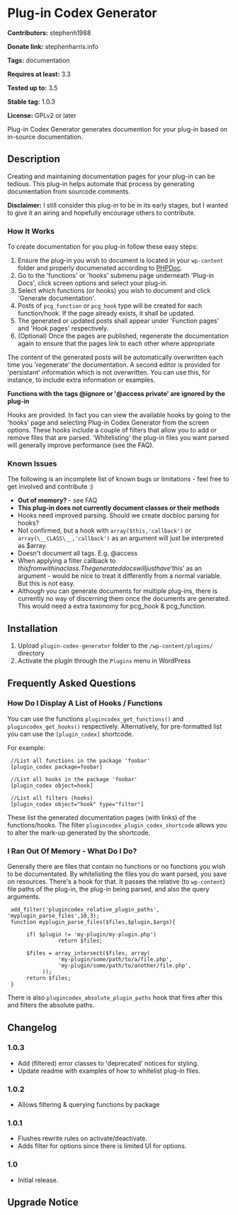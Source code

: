 # Plug-in Codex Generator #
**Contributors:** stephenh1988
  
**Donate link:** stephenharris.info
  
**Tags:** documentation
  
**Requires at least:** 3.3
  
**Tested up to:** 3.5
  
**Stable tag:** 1.0.3
  
**License:** GPLv2 or later
  

Plug-in Codex Generator generates documention for your plug-in based on in-source documentation.

## Description ##

Creating and maintaining documentation pages for your plug-in can be tedious. This plug-in helps automate that process by generating documentation from sourcode comments. 

**Disclaimer:** I still consider this plug-in to be in its early stages, but I wanted to give it an airing and hopefully encourage others to contribute.

### How It Works

To create documentation for you plug-in follow these easy steps:

1. Ensure the plug-in you wish to document is located in your `wp-content` folder and properly documenated according to [PHPDoc](http://en.wikipedia.org/wiki/PHPDoc).
2. Go to the 'functions' or 'hooks' submenu page underneath 'Plug-in Docs', click screen options and select your plug-in.
3. Select which functions (or hooks) you wish to document and click 'Generate documentation'.
4. Posts of `pcg_function` or `pcg_hook` type will be created for each function/hook. If the page already exists, it shall be updated.
5. The generated or updated posts shall appear under 'Function pages' and 'Hook pages' respectively.
6. (Optional) Once the pages are published, regenerate the documentation again to ensure that the pages link to each other where appropriate

The content of the generated posts will be automatically overwritten each time you 'regenerate' the documentation. A second editor is provided for 'persistant' information which is not overwritten. You can use this, for instance, to include extra information or examples.

**Functions with the tags @ignore or '@access private' are ignored by the plug-in**

Hooks are provided. In fact you can view the available hooks by going to the 'hooks' page and selecting Plug-in Codex Generator from the screen options. These hooks include a couple of filters that allow you to add or remove files that are parsed. 'Whitelisting' the plug-in files you want parsed will generally improve performance (see the FAQ).


### Known Issues
The following is an incomplete list of known bugs or limitations - feel free to get involved and contribute :)

 * **Out of memory?** - see FAQ
 * **This plug-in does not currently document classes or their methods**
 * Hooks need improved parsing. Should we create docbloc parsing for hooks?
 * Not confirmed, but a hook with `array($this,'callback')` or `array(\__CLASS\__,'callback')` as an argument will just be interpreted as $array.
 * Doesn't document all tags. E.g. @access
 * When applying a filter callback to $this from within a class. The generated docs will just have '$this' as an argument - would be nice to treat it differently from a normal variable. But this is not easy.
 * Although you can generate documents for multiple plug-ins, there is currently no way of discerning them once the documents are generated. This would need a extra taxonomy for pcg_hook & pcg_function.


## Installation ##

1. Upload `plugin-codex-generator` folder to the `/wp-content/plugins/` directory
2. Activate the plugin through the `Plugins` menu in WordPress


## Frequently Asked Questions ##


### How Do I Display A List of Hooks / Functions ###

You can use the functions `plugincodex_get_functions()` and `plugincodex_get_hooks()` respectively.  Alternatively, for pre-formatted list you can use the `[plugin_codex]` shortcode.

For example:

     //List all functions in the package 'foobar'
     [plugin_codex package=foobar]

     //List all hooks in the package 'foobar'
     [plugin_codex object=hook]

     //List all filters (hooks)
     [plugin_codex object="hook" type="filter"]

These list the generated documentation pages (with links) of the functions/hooks. The filter `plugincodex_plugin_codex_shortcode` allows you to alter the mark-up generated by the shortcode.


### I Ran Out Of Memory - What Do I Do? ###

Generally there are files that contain no functions or no functions you wish to be documentated. By whitelisting the files you *do* want parsed, you save on resources. There's a hook for that. It passes the relative (to `wp-content`) file paths of the plug-in, the plug-in being parsed, and also the query arguments. 

     add_filter('plugincodex_relative_plugin_paths', 'myplugin_parse_files',10,3);
     function myplugin_parse_files($files,$plugin,$args){

          if( $plugin != 'my-plugin/my-plugin.php')
                    return $files;

          $files = array_intersect($files, array( 
                    'my-plugin/some/path/to/a/file.php',
                    'my-plugin/some/path/to/another/file.php',
               ));
          return $files;
     }

There is also `plugincodex_absolute_plugin_paths` hook that fires after this and filters the absolute paths. 


## Changelog ##

### 1.0.3 ###
* Add (filtered) error classes to 'deprecated' notices for styling.
* Update readme with examples of how to whitelist plug-in files.

### 1.0.2 ###
* Allows filtering & querying functions by package

### 1.0.1 ###
* Flushes rewrite rules on activate/deactivate.
* Adds filter for options since there is limited UI for options.

### 1.0 ###
* Initial release.


## Upgrade Notice ##


